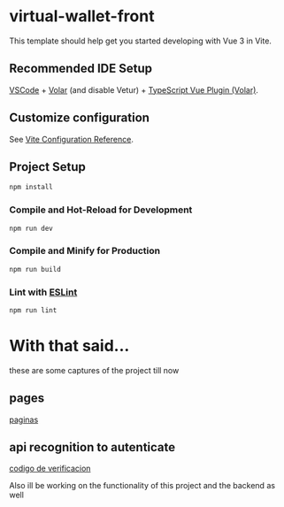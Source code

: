 # virtual-wallet-front

This template should help get you started developing with Vue 3 in Vite.

## Recommended IDE Setup

[VSCode](https://code.visualstudio.com/) + [Volar](https://marketplace.visualstudio.com/items?itemName=Vue.volar) (and disable Vetur) + [TypeScript Vue Plugin (Volar)](https://marketplace.visualstudio.com/items?itemName=Vue.vscode-typescript-vue-plugin).

## Customize configuration

See [Vite Configuration Reference](https://vitejs.dev/config/).

## Project Setup

```sh
npm install
```

### Compile and Hot-Reload for Development

```sh
npm run dev
```

### Compile and Minify for Production

```sh
npm run build
```

### Lint with [ESLint](https://eslint.org/)

```sh
npm run lint
```
# With that said...

these are some captures of the project till now

## pages

[paginas](https://i.imgur.com/IRSOR0d.gifv)

## api recognition to autenticate

[codigo de verificacion](https://i.imgur.com/Bz9lfzI.gifv)

Also ill be working on the functionality of this project and the backend as well

